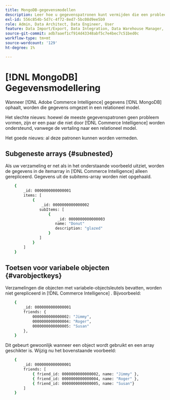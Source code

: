 ```yaml
---
title: MongoDB-gegevensmodellen
description: Leer hoe u gegevenspatronen kunt vermijden die een probleem vormen.
exl-id: 556c854b-5d7c-4f72-8ed7-5bc08d9ee5b9
role: Admin, Data Architect, Data Engineer, User
feature: Data Import/Export, Data Integration, Data Warehouse Manager, Commerce Tables
source-git-commit: adb7aaef1cf914d43348abf5c7e4bec7c51bed0c
workflow-type: tm+mt
source-wordcount: '129'
ht-degree: 1%

---
```


# [!DNL MongoDB] Gegevensmodellering

Wanneer [!DNL Adobe Commerce Intelligence] gegevens [!DNL MongoDB] ophaalt, worden die gegevens omgezet in een relationeel model.

Het slechte nieuws: hoewel de meeste gegevenspatronen geen probleem vormen, zijn er een paar die niet door [!DNL Commerce Intelligence] worden ondersteund, vanwege de vertaling naar een relationeel model.

Het goede nieuws: al deze patronen kunnen worden vermeden.

## Subgeneste arrays {#subnested}

Als uw verzameling er net als in het onderstaande voorbeeld uitziet, worden de gegevens in de itemarray in [!DNL Commerce Intelligence] alleen gerepliceerd. Gegevens uit de subitems-array worden niet opgehaald.

```bash
    {
        _id: 0000000000000001
        items: [
            {
                _id: 0000000000000002
               subItems: [
                   {
                       _id: 0000000000000003
                      name: "Donut"
                      description: "glazed"
                   }
               ]
            }
        ]
    }
```

## Toetsen voor variabele objecten {#varobjectkeys}

Verzamelingen die objecten met variabele-objectsleutels bevatten, worden niet gerepliceerd in [!DNL Commerce Intelligence] . Bijvoorbeeld:

```bash
    {
        _id: 0000000000000001
        friends: {
            0000000000000002: "Jimmy",
            0000000000000004: "Roger",
            0000000000000005: "Susan"
        },
    }
```

Dit gebeurt gewoonlijk wanneer een object wordt gebruikt en een array geschikter is. Wijzig nu het bovenstaande voorbeeld:

```bash
    {
        _id: 0000000000000001
        friends: [
            { friend_id: 0000000000000002, name: "Jimmy" },
            { friend_id: 0000000000000004, name: "Roger" },
            { friend_id: 0000000000000005, name: "Susan"}
        ]
    }
```
